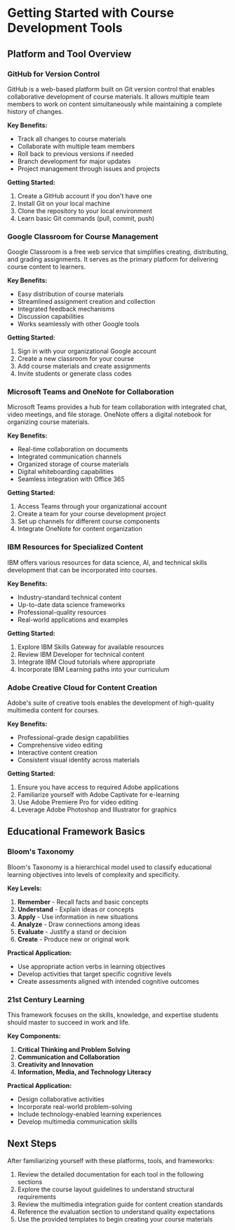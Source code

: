 # Getting Started with Course Development Tools

## Platform and Tool Overview

### GitHub for Version Control
GitHub is a web-based platform built on Git version control that enables collaborative development of course materials. It allows multiple team members to work on content simultaneously while maintaining a complete history of changes.

**Key Benefits:**
- Track all changes to course materials
- Collaborate with multiple team members
- Roll back to previous versions if needed
- Branch development for major updates
- Project management through issues and projects

**Getting Started:**
1. Create a GitHub account if you don't have one
2. Install Git on your local machine
3. Clone the repository to your local environment
4. Learn basic Git commands (pull, commit, push)

### Google Classroom for Course Management
Google Classroom is a free web service that simplifies creating, distributing, and grading assignments. It serves as the primary platform for delivering course content to learners.

**Key Benefits:**
- Easy distribution of course materials
- Streamlined assignment creation and collection
- Integrated feedback mechanisms
- Discussion capabilities
- Works seamlessly with other Google tools

**Getting Started:**
1. Sign in with your organizational Google account
2. Create a new classroom for your course
3. Add course materials and create assignments
4. Invite students or generate class codes

### Microsoft Teams and OneNote for Collaboration
Microsoft Teams provides a hub for team collaboration with integrated chat, video meetings, and file storage. OneNote offers a digital notebook for organizing course materials.

**Key Benefits:**
- Real-time collaboration on documents
- Integrated communication channels
- Organized storage of course materials
- Digital whiteboarding capabilities
- Seamless integration with Office 365

**Getting Started:**
1. Access Teams through your organizational account
2. Create a team for your course development project
3. Set up channels for different course components
4. Integrate OneNote for content organization

### IBM Resources for Specialized Content
IBM offers various resources for data science, AI, and technical skills development that can be incorporated into courses.

**Key Benefits:**
- Industry-standard technical content
- Up-to-date data science frameworks
- Professional-quality resources
- Real-world applications and examples

**Getting Started:**
1. Explore IBM Skills Gateway for available resources
2. Review IBM Developer for technical content
3. Integrate IBM Cloud tutorials where appropriate
4. Incorporate IBM Learning paths into your curriculum

### Adobe Creative Cloud for Content Creation
Adobe's suite of creative tools enables the development of high-quality multimedia content for courses.

**Key Benefits:**
- Professional-grade design capabilities
- Comprehensive video editing
- Interactive content creation
- Consistent visual identity across materials

**Getting Started:**
1. Ensure you have access to required Adobe applications
2. Familiarize yourself with Adobe Captivate for e-learning
3. Use Adobe Premiere Pro for video editing
4. Leverage Adobe Photoshop and Illustrator for graphics

## Educational Framework Basics

### Bloom's Taxonomy
Bloom's Taxonomy is a hierarchical model used to classify educational learning objectives into levels of complexity and specificity.

**Key Levels:**
1. **Remember** - Recall facts and basic concepts
2. **Understand** - Explain ideas or concepts
3. **Apply** - Use information in new situations
4. **Analyze** - Draw connections among ideas
5. **Evaluate** - Justify a stand or decision
6. **Create** - Produce new or original work

**Practical Application:**
- Use appropriate action verbs in learning objectives
- Develop activities that target specific cognitive levels
- Create assessments aligned with intended cognitive outcomes

### 21st Century Learning
This framework focuses on the skills, knowledge, and expertise students should master to succeed in work and life.

**Key Components:**
1. **Critical Thinking and Problem Solving**
2. **Communication and Collaboration**
3. **Creativity and Innovation**
4. **Information, Media, and Technology Literacy**

**Practical Application:**
- Design collaborative activities
- Incorporate real-world problem-solving
- Include technology-enabled learning experiences
- Develop multimedia communication skills

## Next Steps
After familiarizing yourself with these platforms, tools, and frameworks:

1. Review the detailed documentation for each tool in the following sections
2. Explore the course layout guidelines to understand structural requirements
3. Review the multimedia integration guide for content creation standards
4. Reference the evaluation section to understand quality expectations
5. Use the provided templates to begin creating your course materials
